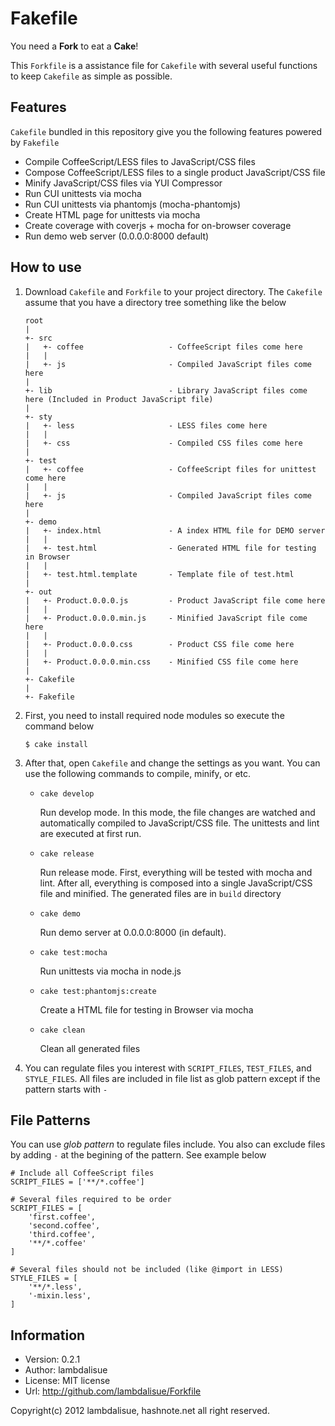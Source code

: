 Fakefile
================

You need a **Fork** to eat a **Cake**!

This `Forkfile` is a assistance file for `Cakefile` with several useful
functions to keep `Cakefile` as simple as possible.

Features
----------------
`Cakefile` bundled in this repository give you the following features powered
by `Fakefile`

- Compile CoffeeScript/LESS files to JavaScript/CSS files
- Compose CoffeeScript/LESS files to a single product JavaScript/CSS file
- Minify JavaScript/CSS files via YUI Compressor
- Run CUI unittests via mocha
- Run CUI unittests via phantomjs (mocha-phantomjs)
- Create HTML page for unittests via mocha
- Create coverage with coverjs + mocha for on-browser coverage
- Run demo web server (0.0.0.0:8000 default)


How to use
--------------------
1.  Download `Cakefile` and `Forkfile` to your project directory.
    The `Cakefile` assume that you have a directory tree something like the
    below

        root
        |
        +- src
        |   +- coffee                   - CoffeeScript files come here
        |   |
        |   +- js                       - Compiled JavaScript files come here
        |
        +- lib                          - Library JavaScript files come here (Included in Product JavaScript file)
        |
        +- sty
        |   +- less                     - LESS files come here
        |   |
        |   +- css                      - Compiled CSS files come here
        |
        +- test
        |   +- coffee                   - CoffeeScript files for unittest come here
        |   |
        |   +- js                       - Compiled JavaScript files come here
        |
        +- demo
        |   +- index.html               - A index HTML file for DEMO server
        |   |
        |   +- test.html                - Generated HTML file for testing in Browser
        |   |
        |   +- test.html.template       - Template file of test.html
        |
        +- out
        |   +- Product.0.0.0.js         - Product JavaScript file come here
        |   |
        |   +- Product.0.0.0.min.js     - Minified JavaScript file come here
        |   |
        |   +- Product.0.0.0.css        - Product CSS file come here
        |   |
        |   +- Product.0.0.0.min.css    - Minified CSS file come here
        |
        +- Cakefile
        |
        +- Fakefile

2.  First, you need to install required node modules so execute the command
    below

        $ cake install

3.  After that, open `Cakefile` and change the settings as you want. You can
    use the following commands to compile, minify, or etc.

    -   `cake develop`

        Run develop mode. In this mode, the file changes are watched and
        automatically compiled to JavaScript/CSS file. The unittests and lint
        are executed at first run.

    -   `cake release`

        Run release mode. First, everything will be tested with mocha and
        lint. After all, everything is composed into a single JavaScript/CSS
        file and minified. The generated files are in `build` directory

    -   `cake demo`

        Run demo server at 0.0.0.0:8000 (in default).

    -   `cake test:mocha`

        Run unittests via mocha in node.js

    -   `cake test:phantomjs:create`

        Create a HTML file for testing in Browser via mocha

    -   `cake clean`

        Clean all generated files

4.  You can regulate files you interest with `SCRIPT_FILES`,
    `TEST_FILES`, and `STYLE_FILES`. All files are included in
    file list as glob pattern except if the pattern starts with `-`

File Patterns
--------------------------
You can use *glob pattern* to regulate files include. You also can exclude
files by adding `-` at the begining of the pattern. See example below

    # Include all CoffeeScript files
    SCRIPT_FILES = ['**/*.coffee']

    # Several files required to be order
    SCRIPT_FILES = [
        'first.coffee',
        'second.coffee',
        'third.coffee',
        '**/*.coffee'
    ]

    # Several files should not be included (like @import in LESS)
    STYLE_FILES = [
        '**/*.less',
        '-mixin.less',
    ]

Information
----------------------

-   Version: 0.2.1
-   Author: lambdalisue
-   License: MIT license
-   Url: http://github.com/lambdalisue/Forkfile

Copyright(c) 2012 lambdalisue, hashnote.net all right reserved.
